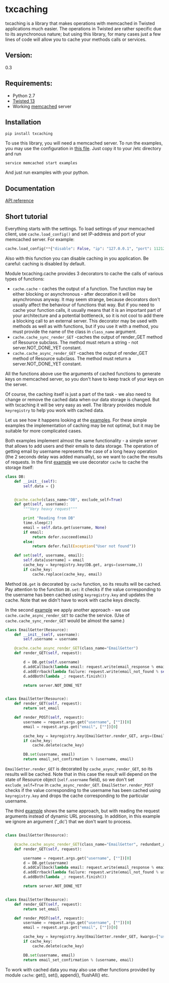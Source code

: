 
txcaching
=====

txcaching is a library that makes operations with memcached in Twisted applications much easier.
The operations in Twisted are rather specific due to its asynchronous nature; but using this library,
for many cases just a few lines of code will allow you to cache your methods calls or services.


Version:
-------
0.3

Requirements:
-------------
* Python 2.7
* [Twisted 13](https://twistedmatrix.com/trac/)
* Working [memcached](http://memcached.org/) server


Installation
----
```
pip install txcaching
```
To use this library, you will need a memcached server. To run the examples, you may use the configuration in
[this file](https://github.com/alexgorin/txcaching/blob/master/examples/memcached_examples.conf). Just copy it
to your /etc directory and run
```
service memcached start examples
```
And just run examples with your python. 

Documentation
-------------
[API reference](https://pythonhosted.org/txcaching/)



Short tutorial
----
Everything starts with the settings. To load settings of your memcached client, use `cache.load_config()` and set IP-address and port of your memcached server. For example:
```python
cache.load_config(**{"disable": False, "ip": "127.0.0.1", "port": 11212})
```
Also with this function you can disable caching in you application. Be careful: caching is disabled by default.

Module txcaching.cache provides 3 decorators to cache the calls of various types of functions:
* `cache.cache` - caches the output of a function. The function may be either blocking or asynchronous - after decoration it will be asynchronous anyway. It may seem strange, because decorators don't usually affect the behaviour of functions that way. But if you need to cache your function calls, it usually means that it is an important part of your architecture and a potential bottleneck, so it is not cool to add there a blocking call to an external server. This decorator may be used with methods as well as with functions, but if you use it with a method, you must provide the name of the class in `class_name` argument.
* `cache.cache_sync_render_GET` -caches the output of render_GET method of Resource subclass. The method must return a string - not server.NOT_DONE_YET constant.
* `cache.cache_async_render_GET` -caches the output of render_GET method of Resource subclass. The method must return a server.NOT_DONE_YET constant.

All the functions above use the arguments of cached functions to generate keys on memcached server, so you don't have to keep track of your keys on the server. 

Of course, the caching itself is just a part of the task - we also need to change or remove the cached data when our data storage is changed. But with txcaching it will be very easy as well. The library provides module `keyregistry` to help you work with cached data.

Let us see how it happens looking at the [examples](https://github.com/alexgorin/txcaching/tree/master/examples).
For these simple examples the implementation of caching may be not optimal, but it may be suitable for more complicated cases.

Both examples implement almost the same functionality - a simple server that allows to add users and their emails to data storage. The operation of getting email by username represents the case of a long heavy operation (the 2 seconds delay was added manually), so we want to cache the results of requests. In the first [example](https://github.com/alexgorin/txcaching/blob/master/examples/cache_data_store_example.py) we use decorator `cache` to cache the storage itself:

```python
class DB:
    def __init__(self):
        self.data = {}


    @cache.cache(class_name="DB", exclude_self=True)
    def get(self, username):
        """Very heavy request"""

        print "Reading from DB"
        time.sleep(2)
        email = self.data.get(username, None)
        if email:
            return defer.succeed(email)
        else:
            return defer.fail(Exception("User not found"))

    def set(self, username, email):
        self.data[username] = email
        cache_key = keyregistry.key(DB.get, args=(username,))
        if cache_key:
            cache.replace(cache_key, email)
```

Method `DB.get` is decorated by `cache` function, so its results will be cached. Pay attention to the function `DB.set`: it checks if the value corresponding to the username has been cached using `keyregistry.key` and updates the cache.
Note that we didn't have to work with cache keys directly. 

In the second [example](https://github.com/alexgorin/txcaching/blob/master/examples/cache_render_get_example.py) we apply another approach - we use `cache.cache_async_render_GET` to cache the service. (Use of `cache.cache_sync_render_GET` would be almost the same.)

```python
class EmailGetter(Resource):
    def __init__(self, username):
        self.username = username

    @cache.cache_async_render_GET(class_name="EmailGetter")
    def render_GET(self, request):

        d = DB.get(self.username)
        d.addCallback(lambda email: request.write(email_response % email))
        d.addErrback(lambda failure: request.write(email_not_found % self.username))
        d.addBoth(lambda _: request.finish())

        return server.NOT_DONE_YET


class EmailSetter(Resource):
    def render_GET(self, request):
        return set_email

    def render_POST(self, request):
        username = request.args.get("username", [""])[0]
        email = request.args.get("email", [""])[0]

        cache_key = keyregistry.key(EmailGetter.render_GET, args=(EmailGetter(username),))
        if cache_key:
            cache.delete(cache_key)

        DB.set(username, email)
        return email_set_confirmation % (username, email)
```

`EmailGetter.render_GET` is decorated by `cache_async_render_GET`, so its results will be cached. Note that in this case the result will depend on the state of Resource object (`self.username` field), so we don't set ```exclude_self=True``` in `cache_async_render_GET`.
`EmailSetter.render_POST` checks if the value corresponding to the username has been cached using `keyregistry.key` and drops the cache corresponding to the particular username.

The third [example](https://github.com/alexgorin/txcaching/blob/master/examples/cache_render_get_example.py) shows the same approach, but with reading the request
arguments instead of dynamic URL processing. In addition, in this example we ignore an argument ('_dc') that we don't want to process.

```python

class EmailGetter(Resource):

    @cache.cache_async_render_GET(class_name="EmailGetter", redundant_args=("_dc",), exclude_self=True)
    def render_GET(self, request):

        username = request.args.get("username", [""])[0]
        d = DB.get(username)
        d.addCallback(lambda email: request.write(email_response % email))
        d.addErrback(lambda failure: request.write(email_not_found % username))
        d.addBoth(lambda _: request.finish())

        return server.NOT_DONE_YET


class EmailSetter(Resource):
    def render_GET(self, request):
        return set_email

    def render_POST(self, request):
        username = request.args.get("username", [""])[0]
        email = request.args.get("email", [""])[0]

        cache_key = keyregistry.key(EmailGetter.render_GET, kwargs={"username": [username]})
        if cache_key:
            cache.delete(cache_key)

        DB.set(username, email)
        return email_set_confirmation % (username, email)
```


To work with cached data you may also use other functions provided by module `cache`: get(), set(), append(), flushAll() etc.

